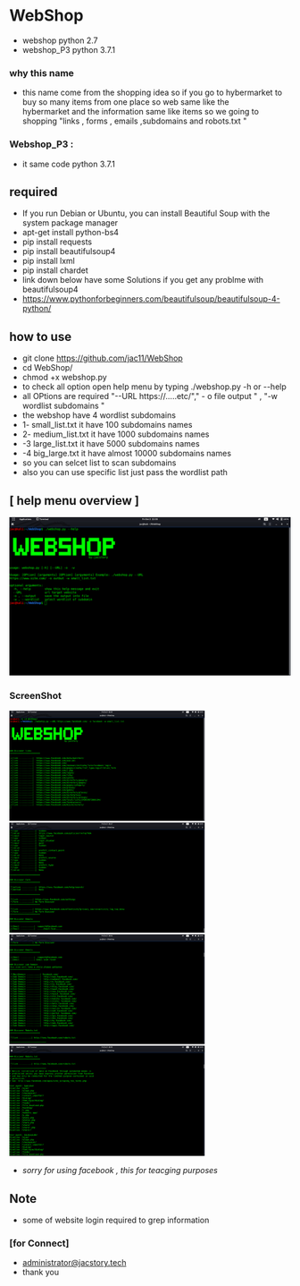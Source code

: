 # WebShop 

* webshop python 2.7
* webshop_P3 python 3.7.1

### why this name 
* this name come from the shopping idea so if you go to hybermarket to buy so many items from one place so web  same like the  
hybermarket and the information same like items 
so we going to shopping  "links , forms , emails ,subdomains and robots.txt "
### Webshop_P3 :
* it same code python 3.7.1
## required
* If you run Debian or Ubuntu, you can install Beautiful Soup with the system package manager
* apt-get install python-bs4
* pip install requests
* pip install beautifulsoup4
* pip install lxml
* pip install chardet 
* link down below  have some Solutions if you get any problme with beautifulsoup4
* https://www.pythonforbeginners.com/beautifulsoup/beautifulsoup-4-python/

## how to use 

* git clone https://github.com/jac11/WebShop
* cd WebShop/
* chmod +x webshop.py
* to check all  option open help menu by typing ./webshop.py -h or --help
* all OPtions are required "--URL https://.....etc/"," - o file output " , "-w wordlist subdomains " 
* the webshop  have 4 wordlist subdomains 
* 1- small_list.txt it have  100 subdomains names
* 2- medium_list.txt it have 1000 subdomains names
* -3 large_list.txt it have 5000 subdomains names
* -4 big_large.txt it have almost 10000 subdomains names
* so you can selcet  list to scan subdomains  
* also you can use specific list just pass the wordlist path 

##  [ help menu overview ]
 <img src = "images/6.png">

### ScreenShot
 <img src = "images/1.png" width=350> <img src = "images/2.png" width=350> <img src = "images/3.png" width=350> <img src = "images/4.png" width=350>
 
 
 * *sorry for using facebook , this for teacging purposes*
## Note 
* some of website login required to grep information 
### [for Connect]
* administrator@jacstory.tech
* thank you 

